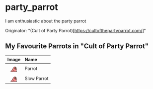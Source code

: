 # party_parrot
I am enthusiastic about the party parrot

Originator: "(Cult of Party Parrot)[https://cultofthepartyparrot.com/]"

## My Favourite Parrots in "Cult of Party Parrot"

| Image | Name |
|:---:|:---|
| <img src="/cult_of_party_parrot/parrot.gif" width="24" height="24"> | Parrot |
| <img src="/cult_of_party_parrot/slowparrot.gif" width="24" height="24"> | Slow Parrot |
